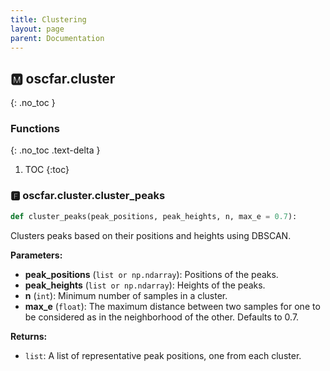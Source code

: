 ```yaml
---
title: Clustering
layout: page
parent: Documentation
---
```


<a name="oscfar-cluster"></a>

## 🅼 oscfar\.cluster
{: .no_toc }

### Functions
{: .no_toc .text-delta }

1. TOC
{:toc}

<a name="oscfar-cluster-cluster_peaks"></a>

### 🅵 oscfar\.cluster\.cluster_peaks

```python
def cluster_peaks(peak_positions, peak_heights, n, max_e = 0.7):
```

Clusters peaks based on their positions and heights using DBSCAN\.

**Parameters:**

-   **peak_positions** (`list or np.ndarray`): Positions of the peaks\.
-   **peak_heights** (`list or np.ndarray`): Heights of the peaks\.
-   **n** (`int`): Minimum number of samples in a cluster\.
-   **max_e** (`float`): The maximum distance between two samples for
    one to be considered as in the neighborhood
    of the other\. Defaults to 0\.7\.

**Returns:**

-   `list`: A list of representative peak positions, one from each cluster\.
